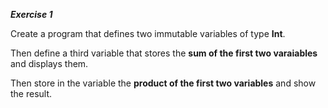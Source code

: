 ***Exercise 1***

Create a program that defines two immutable variables of type **Int**.

Then define a third variable that stores the **sum of the first two varaiables** and displays them.

Then store in the variable the **product of the first two variables** and show the result. 
